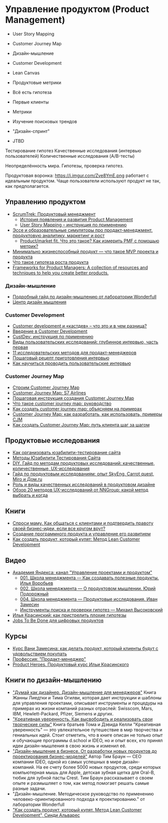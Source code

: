# Управление продуктом (Product Management)

- User Story Mapping
- Customer Journey Map
- Дизайн-мышление
- Customer Development
- Lean Canvas
- Продуктовые метрики

- Всё есть гипотеза
- Первые клиенты
- Метрики
- Изучение поисковых трендов
- "Дизайн-спринт"
- JTBD

Тестирование гипотез
Качественные исследования (интервью пользователей)
Количественные исследования (A/B-тесты)


Неопределённость мира. Гипотезы, проверка гипотез.



Продуктовая воронка: https://i.imgur.com/Zve8YmE.png работает с идеальным продуктом. Чаще пользователи используют продукт не так, как предполагается.



## Управлению продуктом

- [ScrumTrek: Продуктовый менеджмент](https://scrumtrek.ru/blog/tag/product-management/)
	- [История появления и развития Product Management](https://scrumtrek.ru/blog/product-management/7082/product-management-history/)
	- [User Story Mapping – инструкция по применению](https://scrumtrek.ru/blog/product-management/3498/user-story-mapping-guide/)
- [Эссе и образовательные симуляторы про продакт-менеджмент, продуктовую аналитику, маркетинг и рост](https://gopractice.ru/)
	- [Product/market fit. Что это такое? Как измерить PMF с помощью метрик?](https://gopractice.ru/product-market-fit/)
- [Минимально жизнеспособный продукт — что такое MVP проекта и продукта](https://leadstartup.ru/db/mvp)
- [Что такое гипотеза роста продукта](https://leadstartup.ru/db/product-growth-hypothesis)
- [Frameworks for Product Managers: A collection of resources and techniques to help you create better products.](https://www.product-frameworks.com/)


### Дизайн-мышление


- [Подробный гайд по дизайн-мышлению от лаборатории Wonderfull](https://lab-w.com/tools)
- [Центр дизайн мышления](https://dtcenter.ru/)

### Customer Development

- [Customer development и «кастдев» – что это и в чем разница?](https://yasno.mobi/blog/customer-development-i-kastdev-chto-eto-i-v-chem-raznitsa/)
- [Введение в Customer Development](https://vc.ru/marketing/53090-vvedenie-v-customer-development)
- [CustDev: инструкция по применению](https://vc.ru/life/82333-custdev-instrukciya-po-primeneniyu)
- [Виды пользовательских исследований: глубинное интервью, часть первая](https://vc.ru/marketing/227372-vidy-polzovatelskih-issledovaniy-glubinnoe-intervyu-chast-pervaya)
- [11 исследовательских методов для продакт-менеджеров](https://academy.yandex.ru/posts/11-issledovatelskikh-metodov-dlya-prodakt-menedzherov)
- [Пошаговый рецепт приготовления интервью](https://medium.com/@ekaterinayanke/%D0%BF%D0%BE%D1%88%D0%B0%D0%B3%D0%BE%D0%B2%D1%8B%D0%B9-%D1%80%D0%B5%D1%86%D0%B5%D0%BF%D1%82-%D0%BF%D1%80%D0%B8%D0%B3%D0%BE%D1%82%D0%BE%D0%B2%D0%BB%D0%B5%D0%BD%D0%B8%D1%8F-%D0%B8%D0%BD%D1%82%D0%B5%D1%80%D0%B2%D1%8C%D1%8E-975afae5c166)
- [Как научиться проводить пользовательские интервью](https://clevio.ai/lesson/hGxC3qR1/)

### Customer Journey Map

- [Строим Customer Journey Map](https://hardclient.com/customer-journey-map)
- [Customer Journey Map: S7 Airlines](https://hardclient.com/s7)
- [Пошаговая инструкция создания Customer Journey Map](http://factory.mn/library/post/customer-journey-map)
- [Что такое customer journey map: руководство](https://sendpulse.com/ru/support/glossary/customer-journey-map)
- [Как создать customer journey map: объясняем на примерах](https://www.unisender.com/ru/blog/sovety/customer-journey-map/)
- [Customer Journey Map: как разработать, как использовать, примеры CJM](https://iq-adv.ru/blog/customer-journey-map/)
- [Как создать Customer Journey Map: путь клиента шаг за шагом](https://blog.maed.ru/novice/kak-sozdat-customer-journey-map-put-klienta-shag-za-shagom/)


## Продуктовые исследования

- [Как организовать юзабилити-тестирование сайта](https://www.nic.ru/info/blog/usability-site-testing/)
- [Методы Юзабилити Тестирования Сайта](https://topuser.pro/uspeshnoe-yuzabiliti-testirovanie-saita-metodi/)
- [DIY. Гайд по методам продуктовых исследований: качественные, количественные, UX-исследования](https://sense23.com/post/diy-gajd-po-metodam-produktovyh-issledovanij-kachestvennye-kolichestvennye-ux-issledovaniya)
- [Гайд по продуктовым исследованиям: опыт SkyEng, Carrot quest, Miro и Дом.ru](https://www.carrotquest.io/blog/product-research/)
- [Роль и виды качественных исследований в продуктовом дизайне](https://karelin.cc/articles/rol-i-vidu-kachestvennyh-issledovanii-v-productovom-dizaine)
- [Обзор 20 методов UX-исследований от NNGroup: какой метод выбрать и когда](https://ux-journal.ru/top-20-metodov-ux-ui-issledovanij-ot-nngroup.html)


## Книги

- [Спроси маму. Как общаться с клиентами и подтвердить правоту своей бизнес-идеи, если все кругом врут?](https://www.ozon.ru/product/sprosi-mamu-kak-obshchatsya-s-klientami-i-podtverdit-pravotu-svoey-biznes-idei-esli-vse-krugom-vrut-140446253/)
- [Создание программного продукта и управление его развитием](https://productdevelopment.tech/)
- [Как создать продукт, который купят: Метод Lean Customer Development](https://cdn.dasreda.ru/storage-data/c51f50a1-729d-4301-868b-74a724b5574f/kak-sozdat-produkt-kotoryy-kupyat-metod-lean-customer-development-53872.pdf)

## Видео

- [Академия Яндекса: канал "Управление проектами и продуктом"](https://www.youtube.com/channel/UCQmAuu6V3kSzdIfrszr5iKg)
	- [001. Школа менеджмента — Как создавать полезные продукты. Илья Воробьев](https://www.youtube.com/watch?v=s3fNhgt7gBc)
	- [002. Школа менеджмента — О продуктовом мышлении. Юрий Подорожный](https://www.youtube.com/watch?v=m8h_KsDovRw)
	- [004. Школа менеджмента — Продуктовые исследования. Иван Замесин](https://www.youtube.com/watch?v=0MRJVoiqpXg)
	- [Инструменты поиска и проверки гипотез — Михаил Высоковский](https://www.youtube.com/watch?v=1staorzGRXU)
- [Илья Красинский: как пристрелить плохие гипотезы](https://www.youtube.com/watch?v=HU4x9UtkmMU)
- [Jobs To Be Done для цифровых продуктов](https://www.youtube.com/watch?v=1PIJPuEw9aI&list=PLAZLeB2LBHe3XxP8kKFrdPYrBxyj8yogD)


## Курсы

- [Курс Вани Замесина: как делать продукт, который клиенты будут с удовольствием покупать](https://custdev.zamesin.me/)
- [Профессия: "Продакт-менеджер"](https://new.productstar.ru/product-manager)
- [Product Heroes. Продуктовый курс Ильи Красинского](https://heroes.camp/)


## Книги по дизайн-мышлению

- ["Думай как дизайнер. Дизайн-мышление для менеджеров"](https://www.ozon.ru/context/detail/id/30061547/)
    Книга Жанны Лиедтки и Тима Огилви, которая дает инструкции и шаблоны для управления проектами, описывает инструменты и процедуры на примерах из жизни компаний разных отраслей: Swisscom, Mars, IBM, Hewlett-Packard, Pfizer, Siemens и других. 
- ["Креативная уверенность. Как высвободить и реализовать свои творческие силы"](https://www.ozon.ru/context/detail/id/32359478/)
    Книга братьев Тома и Дэвида Келли "Креативная уверенность" — это увлекательное путешествие в мир творчества и гениальных идей. Стоит отметить, что в книге описан не только опыт и обучающие программы d.school и IDEO, но и опыт всех, кто принял идеи дизайн-мышления в свою жизнь и изменил её. 
- ["Дизайн-мышление в бизнесе. От разработки новых продуктов до проектирования бизнес-моделей"](https://www.ozon.ru/context/detail/id/28282760/)
    Автор Тим Браун — СЕО компании IDEO, одной из самых успешных в мире дизайн- компаний. На ее счету более 5000 новых продуктов, среди которых компьютерная мышь для Apple, детская зубная щетка для Oral-B, тюбик для зубной пасты Crest. Тим Браун рассказывает о своем опыте и размышляет о том, как метод помогает решать самые разные задачи.
- "Дизайн-мышление. Методическое руководство по применению человеко-ориентированного подхода к проектированию." от лаборатории Wonderfull
- ["Как создать продукт, который купят. Метод Lean Customer Development", Синди Альварес](https://www.litres.ru/sindi-alvares/kak-sozdat-produkt-kotoryy-kupyat-metod-lean-custom-64846886/)
